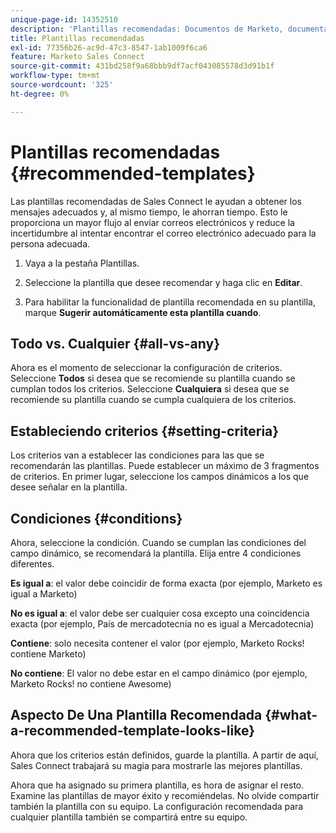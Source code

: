 ```yaml
---
unique-page-id: 14352510
description: 'Plantillas recomendadas: Documentos de Marketo, documentación del producto'
title: Plantillas recomendadas
exl-id: 77356b26-ac9d-47c3-8547-1ab1009f6ca6
feature: Marketo Sales Connect
source-git-commit: 431bd258f9a68bbb9df7acf043085578d3d91b1f
workflow-type: tm+mt
source-wordcount: '325'
ht-degree: 0%

---
```


# Plantillas recomendadas {#recommended-templates}

Las plantillas recomendadas de Sales Connect le ayudan a obtener los mensajes adecuados y, al mismo tiempo, le ahorran tiempo. Esto le proporciona un mayor flujo al enviar correos electrónicos y reduce la incertidumbre al intentar encontrar el correo electrónico adecuado para la persona adecuada.

1. Vaya a la pestaña Plantillas.

1. Seleccione la plantilla que desee recomendar y haga clic en **Editar**.

1. Para habilitar la funcionalidad de plantilla recomendada en su plantilla, marque **Sugerir automáticamente esta plantilla cuando**.

## Todo vs. Cualquier {#all-vs-any}

Ahora es el momento de seleccionar la configuración de criterios. Seleccione **Todos** si desea que se recomiende su plantilla cuando se cumplan todos los criterios. Seleccione **Cualquiera** si desea que se recomiende su plantilla cuando se cumpla cualquiera de los criterios.

## Estableciendo criterios {#setting-criteria}

Los criterios van a establecer las condiciones para las que se recomendarán las plantillas. Puede establecer un máximo de 3 fragmentos de criterios. En primer lugar, seleccione los campos dinámicos a los que desee señalar en la plantilla.

## Condiciones {#conditions}

Ahora, seleccione la condición. Cuando se cumplan las condiciones del campo dinámico, se recomendará la plantilla. Elija entre 4 condiciones diferentes.

**Es igual a**: el valor debe coincidir de forma exacta (por ejemplo, Marketo es igual a Marketo)

**No es igual a**: el valor debe ser cualquier cosa excepto una coincidencia exacta (por ejemplo, País de mercadotecnia no es igual a Mercadotecnia)

**Contiene**: solo necesita contener el valor (por ejemplo, Marketo Rocks! contiene Marketo)

**No contiene**: El valor no debe estar en el campo dinámico (por ejemplo, Marketo Rocks! no contiene Awesome)

## Aspecto De Una Plantilla Recomendada {#what-a-recommended-template-looks-like}

Ahora que los criterios están definidos, guarde la plantilla. A partir de aquí, Sales Connect trabajará su magia para mostrarle las mejores plantillas.

Ahora que ha asignado su primera plantilla, es hora de asignar el resto. Examine las plantillas de mayor éxito y recomiéndelas. No olvide compartir también la plantilla con su equipo. La configuración recomendada para cualquier plantilla también se compartirá entre su equipo.
